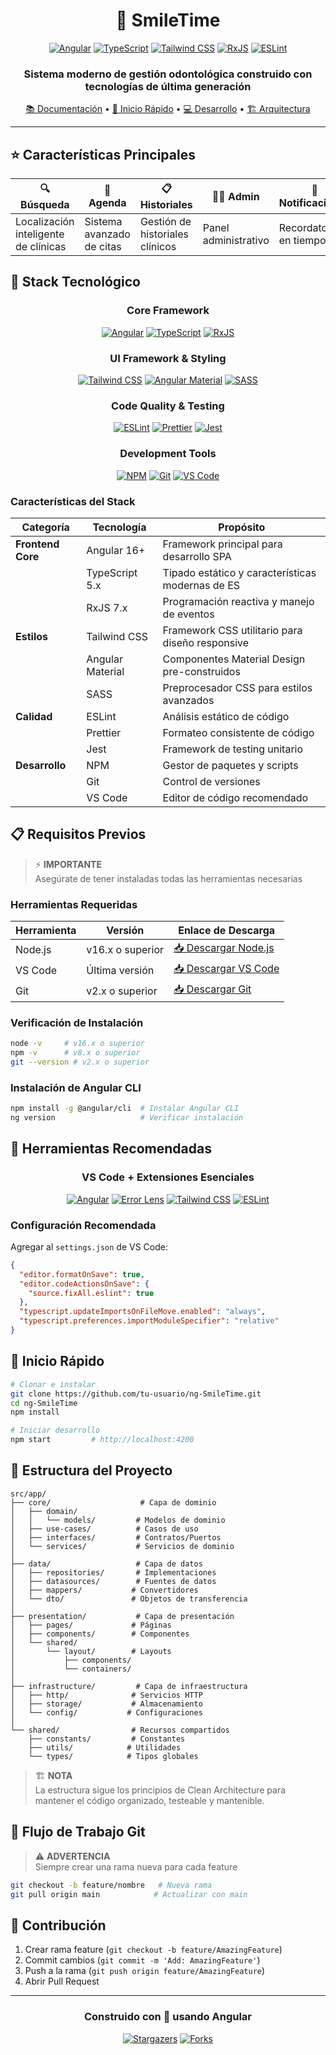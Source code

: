 <div align="center">

# 🦷 SmileTime

[![Angular](https://img.shields.io/badge/Angular-16+-DD0031?style=for-the-badge&logo=angular&logoColor=white)](https://angular.io/)
[![TypeScript](https://img.shields.io/badge/TypeScript-5.x-3178C6?style=for-the-badge&logo=typescript&logoColor=white)](https://www.typescriptlang.org/)
[![Tailwind CSS](https://img.shields.io/badge/Tailwind-3.x-38B2AC?style=for-the-badge&logo=tailwind-css&logoColor=white)](https://tailwindcss.com/)
[![RxJS](https://img.shields.io/badge/RxJS-7.x-B7178C?style=for-the-badge&logo=reactivex&logoColor=white)](https://rxjs.dev/)
[![ESLint](https://img.shields.io/badge/ESLint-8.x-4B32C3?style=for-the-badge&logo=eslint&logoColor=white)](https://eslint.org/)

<h3>
  Sistema moderno de gestión odontológica construido con tecnologías de última generación
</h3>

[📚 Documentación](#características) •
[🚀 Inicio Rápido](#requisitos) •
[💻 Desarrollo](#instalación) •
[🏗️ Arquitectura](#arquitectura)

---

</div>

## ⭐ Características Principales

<div align="center">

| 🔍 Búsqueda | 📅 Agenda | 📋 Historiales | 👨‍⚕️ Admin | 🔔 Notificaciones |
|------------|-----------|----------------|-----------|-----------------|
| Localización inteligente de clínicas | Sistema avanzado de citas | Gestión de historiales clínicos | Panel administrativo | Recordatorios en tiempo real |

</div>

## 🚀 Stack Tecnológico

<div align="center">

### Core Framework
[![Angular](https://img.shields.io/badge/Angular-16+-DD0031?style=for-the-badge&logo=angular&logoColor=white)](https://angular.io/)
[![TypeScript](https://img.shields.io/badge/TypeScript-5.x-3178C6?style=for-the-badge&logo=typescript&logoColor=white)](https://www.typescriptlang.org/)
[![RxJS](https://img.shields.io/badge/RxJS-7.x-B7178C?style=for-the-badge&logo=reactivex&logoColor=white)](https://rxjs.dev/)

### UI Framework & Styling
[![Tailwind CSS](https://img.shields.io/badge/Tailwind_CSS-3.x-38B2AC?style=for-the-badge&logo=tailwind-css&logoColor=white)](https://tailwindcss.com/)
[![Angular Material](https://img.shields.io/badge/Angular_Material-16+-607D8B?style=for-the-badge&logo=material-design&logoColor=white)](https://material.angular.io/)
[![SASS](https://img.shields.io/badge/SASS-CC6699?style=for-the-badge&logo=sass&logoColor=white)](https://sass-lang.com/)

### Code Quality & Testing
[![ESLint](https://img.shields.io/badge/ESLint-8.x-4B32C3?style=for-the-badge&logo=eslint&logoColor=white)](https://eslint.org/)
[![Prettier](https://img.shields.io/badge/Prettier-3.x-F7B93E?style=for-the-badge&logo=prettier&logoColor=black)](https://prettier.io/)
[![Jest](https://img.shields.io/badge/Jest-29.x-C21325?style=for-the-badge&logo=jest&logoColor=white)](https://jestjs.io/)

### Development Tools
[![NPM](https://img.shields.io/badge/NPM-9.x-CB3837?style=for-the-badge&logo=npm&logoColor=white)](https://www.npmjs.com/)
[![Git](https://img.shields.io/badge/Git-2.x-F05032?style=for-the-badge&logo=git&logoColor=white)](https://git-scm.com/)
[![VS Code](https://img.shields.io/badge/VS_Code-Latest-007ACC?style=for-the-badge&logo=visual-studio-code&logoColor=white)](https://code.visualstudio.com/)

</div>

### Características del Stack

| Categoría | Tecnología | Propósito |
|-----------|------------|-----------|
| **Frontend Core** | Angular 16+ | Framework principal para desarrollo SPA |
| | TypeScript 5.x | Tipado estático y características modernas de ES |
| | RxJS 7.x | Programación reactiva y manejo de eventos |
| **Estilos** | Tailwind CSS | Framework CSS utilitario para diseño responsive |
| | Angular Material | Componentes Material Design pre-construidos |
| | SASS | Preprocesador CSS para estilos avanzados |
| **Calidad** | ESLint | Análisis estático de código |
| | Prettier | Formateo consistente de código |
| | Jest | Framework de testing unitario |
| **Desarrollo** | NPM | Gestor de paquetes y scripts |
| | Git | Control de versiones |
| | VS Code | Editor de código recomendado |

## 📋 Requisitos Previos

> ⚡ **IMPORTANTE**  
> Asegúrate de tener instaladas todas las herramientas necesarias

### Herramientas Requeridas

| Herramienta | Versión | Enlace de Descarga |
|-------------|---------|-------------------|
| Node.js | v16.x o superior | [📥 Descargar Node.js](https://nodejs.org/es/download/) |
| VS Code | Última versión | [📥 Descargar VS Code](https://code.visualstudio.com/download) |
| Git | v2.x o superior | [📥 Descargar Git](https://git-scm.com/downloads) |

### Verificación de Instalación

```bash
node -v     # v16.x o superior
npm -v      # v8.x o superior
git --version # v2.x o superior
```

### Instalación de Angular CLI
```bash
npm install -g @angular/cli  # Instalar Angular CLI
ng version                   # Verificar instalación
```

## 🔧 Herramientas Recomendadas

<div align="center">

### VS Code + Extensiones Esenciales

[![Angular](https://img.shields.io/badge/Angular_Language_Service-0B1123?style=for-the-badge&logo=angular)](https://marketplace.visualstudio.com/items?itemName=Angular.ng-template)
[![Error Lens](https://img.shields.io/badge/Error_Lens-B7178C?style=for-the-badge&logo=visual-studio-code)](https://marketplace.visualstudio.com/items?itemName=usernamehw.errorlens)
[![Tailwind CSS](https://img.shields.io/badge/Tailwind_CSS_IntelliSense-38B2AC?style=for-the-badge&logo=tailwind-css)](https://marketplace.visualstudio.com/items?itemName=bradlc.vscode-tailwindcss)
[![ESLint](https://img.shields.io/badge/ESLint-4B32C3?style=for-the-badge&logo=eslint)](https://marketplace.visualstudio.com/items?itemName=dbaeumer.vscode-eslint)

</div>

### Configuración Recomendada

Agregar al `settings.json` de VS Code:

```json
{
  "editor.formatOnSave": true,
  "editor.codeActionsOnSave": {
    "source.fixAll.eslint": true
  },
  "typescript.updateImportsOnFileMove.enabled": "always",
  "typescript.preferences.importModuleSpecifier": "relative"
}
```

## 💫 Inicio Rápido

```bash
# Clonar e instalar
git clone https://github.com/tu-usuario/ng-SmileTime.git
cd ng-SmileTime
npm install

# Iniciar desarrollo
npm start         # http://localhost:4200
```

## 📐 Estructura del Proyecto

```
src/app/
├── core/                    # Capa de dominio
│   ├── domain/
│   │   └── models/         # Modelos de dominio
│   ├── use-cases/          # Casos de uso
│   ├── interfaces/         # Contratos/Puertos
│   └── services/           # Servicios de dominio
│
├── data/                   # Capa de datos
│   ├── repositories/       # Implementaciones
│   ├── datasources/        # Fuentes de datos
│   ├── mappers/           # Convertidores
│   └── dto/               # Objetos de transferencia
│
├── presentation/           # Capa de presentación
│   ├── pages/             # Páginas
│   ├── components/        # Componentes
│   └── shared/           
│       └── layout/        # Layouts
│           ├── components/
│           └── containers/
│
├── infrastructure/         # Capa de infraestructura
│   ├── http/              # Servicios HTTP
│   ├── storage/           # Almacenamiento
│   └── config/           # Configuraciones
│
└── shared/                # Recursos compartidos
    ├── constants/         # Constantes
    ├── utils/            # Utilidades
    └── types/            # Tipos globales
```

> 🏗️ **NOTA**  
> La estructura sigue los principios de Clean Architecture para mantener el código organizado, testeable y mantenible.

## 🌿 Flujo de Trabajo Git

> ⚠️ **ADVERTENCIA**  
> Siempre crear una rama nueva para cada feature

```bash
git checkout -b feature/nombre   # Nueva rama
git pull origin main            # Actualizar con main
```

## 🤝 Contribución

1. Crear rama feature (`git checkout -b feature/AmazingFeature`)
2. Commit cambios (`git commit -m 'Add: AmazingFeature'`)
3. Push a la rama (`git push origin feature/AmazingFeature`)
4. Abrir Pull Request

----
<div align="center">

### Construido con 💙 usando Angular

[![Stargazers](https://img.shields.io/github/stars/tu-usuario/ng-SmileTime?style=for-the-badge)](https://github.com/tu-usuario/ng-SmileTime/stargazers)
[![Forks](https://img.shields.io/github/forks/tu-usuario/ng-SmileTime?style=for-the-badge)](https://github.com/tu-usuario/ng-SmileTime/network/members)

</div>
